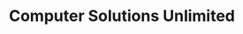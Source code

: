 ---
title: "Computer Solutions Unlimited"
url: /ponca-city/computer-solutions-unlimited/
shop: computer
---